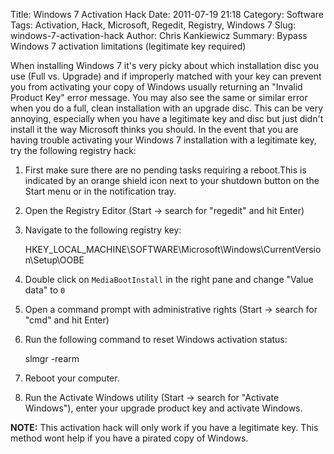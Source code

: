Title: Windows 7 Activation Hack
Date: 2011-07-19 21:18
Category: Software
Tags: Activation, Hack, Microsoft, Regedit, Registry, Windows 7
Slug: windows-7-activation-hack
Author: Chris Kankiewicz
Summary: Bypass Windows 7 activation limitations (legitimate key required)

When installing Windows 7 it's very picky about which installation disc you use
(Full vs. Upgrade) and if improperly matched with your key can prevent you from
activating your copy of Windows usually returning an "Invalid Product Key" error
message.  You may also see the same or similar error when you do a full, clean
installation with an upgrade disc.  This can be very annoying, especially when
you have a legitimate key and disc but just didn't install it the way Microsoft
thinks you should.  In the event that you are having trouble activating your
Windows 7 installation with a legitimate key, try the following registry hack:

  1. First make sure there are no pending tasks requiring a reboot.This is
     indicated by an orange shield icon next to your shutdown button on the
     Start menu or in the notification tray.
  2. Open the Registry Editor (Start ->  search for "regedit" and hit Enter)
  3. Navigate to the following registry key:

        HKEY_LOCAL_MACHINE\SOFTWARE\Microsoft\Windows\CurrentVersion\Setup\OOBE

  4. Double click on `MediaBootInstall` in the right pane and change
     "Value data" to `0`
  5. Open a command prompt with administrative rights (Start ->  search for
     "cmd" and hit Enter)
  6. Run the following command to reset Windows activation status:

        slmgr -rearm

  7. Reboot your computer.
  8. Run the Activate Windows utility (Start -> search for "Activate Windows"),
     enter your upgrade product key and activate Windows.

**NOTE:** This activation hack will only work if you have a legitimate key.
This method wont help if you have a pirated copy of Windows.
